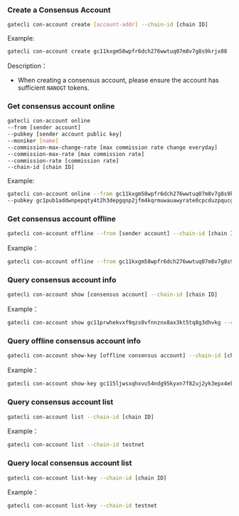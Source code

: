 
### Create a Consensus Account
```bash
gatecli con-account create [account-addr] --chain-id [chain ID]
```
Example:

```bash
gatecli con-account create gc11kxgm58wpfr6dch276wwtuq07m8v7g8s9krjx88 --chain-id testnet
```
Description：
* When creating a consensus account, please ensure the account has sufficient `NANOGT` tokens.

### Get consensus account online
```bash
gatecli con-account online 
--from [sender account] 
--pubkey [sender account public key] 
--moniker [name] 
--commission-max-change-rate [max commission rate change everyday]
--commission-max-rate [max commission rate]
--commission-rate [commission rate]
--chain-id [chain ID] 
```
Example:

```bash
gatecli con-account online --from gc11kxgm58wpfr6dch276wwtuq07m8v7g8s9krjx88 
--pubkey gc1pub1addwnpepqty4t2h3depgqnp2jfm4kqrmuwauawyrate0cpcduzpqucgujhtugtpazyw --moniker newcon-account --commission-max-change-rate "0.01" --commission-max-rate "0.01" --commission-rate "0.01" --chain-id testnet
```

### Get consensus account offline
```bash
gatecli con-account offline --from [sender account] --chain-id [chain ID]
```
Example：

```bash
gatecli con-account offline --from gc11kxgm58wpfr6dch276wwtuq07m8v7g8s9krjx88 --chain-id testnet
```

### Query consensus account info
```bash
gatecli con-account show [consensus account] --chain-id [chain ID]
```
Example：

```bash
gatecli con-account show gc11prwhekvxf9qzs0vfnnznx8ax3kt5tq8g3dhvkg --chain-id testnet
```

### Query offline consensus account info
```bash
gatecli con-account show-key [offline consensus account] --chain-id [chain ID]
```
Example：

```bash
gatecli con-account show-key gc115ljwsxqhxvu54ndg95kyxn7f82uj2yk3epx4ek --chain-id testnet
```

### Query consensus account list

```bash
gatecli con-account list --chain-id [chain ID]
```

Example：

```bash
gatecli con-account list --chain-id testnet
```

### Query local consensus account list

```bash
gatecli con-account list-key --chain-id [chain ID]
```
Example：

```bash
gatecli con-account list-key --chain-id testnet
```

